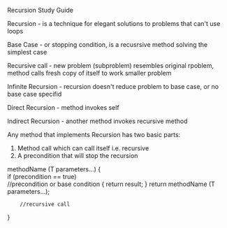 Recursion Study Guide

Recursion - is a technique for elegant solutions to problems that can't use loops

Base Case - or stopping condition, is a recusrsive method solving the simplest case

Recursive call - new problem (subproblem) resembles original rpoblem, method calls fresh copy of itself to work smaller problem

Infinite Recursion - recursion doesn't reduce problem to base case, or no base case specifid

Direct Recursion - method invokes self

Indirect Recursion - another method invokes recursive method

Any method that implements Recursion has two basic parts:
1) Method call which can call itself i.e. recursive
2) A precondition that will stop the recursion

methodName (T parameters…)
{   
    if (precondition == true)           
//precondition or base condition
    {
        return result;
    }
    return methodName (T parameters…);
 
        //recursive call
}